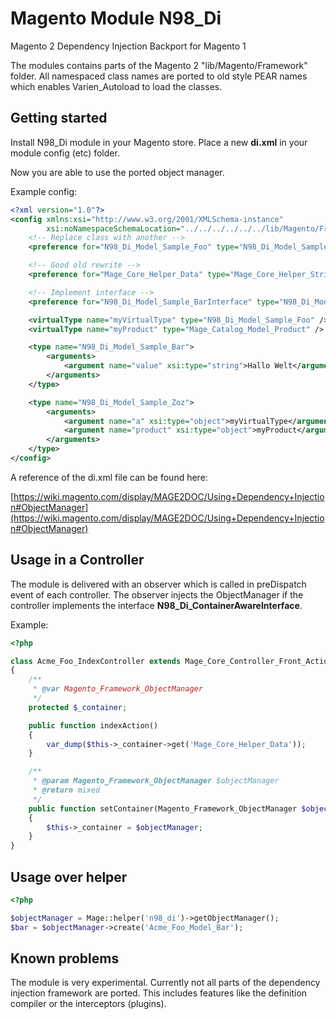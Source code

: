 Magento Module N98_Di
=====================

Magento 2 Dependency Injection Backport for Magento 1

The modules contains parts of the Magento 2 "lib/Magento/Framework" folder.
All namespaced class names are ported to old style PEAR names which enables Varien_Autoload to
load the classes.

Getting started
---------------

Install N98_Di module in your Magento store.
Place a new **di.xml** in your module config (etc) folder.

Now you are able to use the ported object manager.


Example config:

``` xml
<?xml version="1.0"?>
<config xmlns:xsi="http://www.w3.org/2001/XMLSchema-instance"
        xsi:noNamespaceSchemaLocation="../../../../../../lib/Magento/Framework/ObjectManager/etc/config.xsd">
    <!-- Replace class with another -->
    <preference for="N98_Di_Model_Sample_Foo" type="N98_Di_Model_Sample_Bar" />

    <!-- Good old rewrite -->
    <preference for="Mage_Core_Helper_Data" type="Mage_Core_Helper_String" />

    <!-- Implement interface -->
    <preference for="N98_Di_Model_Sample_BarInterface" type="N98_Di_Model_Sample_Bar" />

    <virtualType name="myVirtualType" type="N98_Di_Model_Sample_Foo" />
    <virtualType name="myProduct" type="Mage_Catalog_Model_Product" />

    <type name="N98_Di_Model_Sample_Bar">
        <arguments>
            <argument name="value" xsi:type="string">Hallo Welt</argument>
        </arguments>
    </type>

    <type name="N98_Di_Model_Sample_Zoz">
        <arguments>
            <argument name="a" xsi:type="object">myVirtualType</argument>
            <argument name="product" xsi:type="object">myProduct</argument>
        </arguments>
    </type>
</config>
```

A reference of the di.xml file can be found here: 

[https://wiki.magento.com/display/MAGE2DOC/Using+Dependency+Injection#ObjectManager](https://wiki.magento.com/display/MAGE2DOC/Using+Dependency+Injection#ObjectManager)


Usage in a Controller
---------------------

The module is delivered with an observer which is called in preDispatch event of each controller.
The observer injects the ObjectManager if the controller implements the interface **N98_Di_ContainerAwareInterface**.


Example:

``` php
<?php

class Acme_Foo_IndexController extends Mage_Core_Controller_Front_Action implements N98_Di_ContainerAwareInterface
{
    /**
     * @var Magento_Framework_ObjectManager
     */
    protected $_container;

    public function indexAction()
    {
        var_dump($this->_container->get('Mage_Core_Helper_Data'));
    }

    /**
     * @param Magento_Framework_ObjectManager $objectManager
     * @return mixed
     */
    public function setContainer(Magento_Framework_ObjectManager $objectManager)
    {
        $this->_container = $objectManager;
    }
}
```

Usage over helper
-----------------

``` php
<?php

$objectManager = Mage::helper('n98_di')->getObjectManager();
$bar = $objectManager->create('Acme_Foo_Model_Bar');
```   
   
   
Known problems
--------------

The module is very experimental.
Currently not all parts of the dependency injection framework are ported.
This includes features like the definition compiler or the interceptors (plugins).


